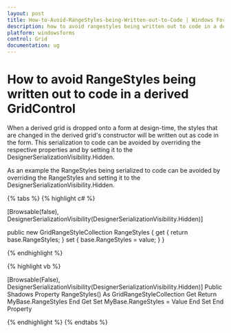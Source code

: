 ```yaml
---
layout: post
title: How-to-Avoid-RangeStyles-being-Written-out-to-Code | Windows Forms | Syncfusion
description: how to avoid rangestyles being written out to code in a derived gridcontrol
platform: windowsforms
control: Grid
documentation: ug
---
```


# How to avoid RangeStyles being written out to code in a derived GridControl

When a derived grid is dropped onto a form at design-time, the styles that are changed in the derived grid's constructor will be written out as code in the form. This serialization to code can be avoided by overriding the respective properties and by setting it to the DesignerSerializationVisibility.Hidden.

As an example the RangeStyles being serialized to code can be avoided by overriding the RangeStyles and setting it to the DesignerSerializationVisibility.Hidden.

{% tabs %}
{% highlight c# %}

[Browsable(false), DesignerSerializationVisibility(DesignerSerializationVisibility.Hidden)]

public new GridRangeStyleCollection RangeStyles
{
    get
   {
       return base.RangeStyles;
   }
   set
   {
      base.RangeStyles = value;
   }
}

{% endhighlight  %}

{% highlight vb %}

[Browsable(False), DesignerSerializationVisibility(DesignerSerializationVisibility.Hidden)]
Public Shadows Property RangeStyles() As GridRangeStyleCollection
Get
Return MyBase.RangeStyles
End Get
Set
MyBase.RangeStyles = Value
End Set
End Property

{% endhighlight %}
{% endtabs %}
